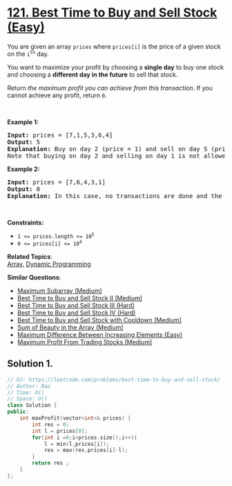 # [121. Best Time to Buy and Sell Stock (Easy)](https://leetcode.com/problems/best-time-to-buy-and-sell-stock/)

<p>You are given an array <code>prices</code> where <code>prices[i]</code> is the price of a given stock on the <code>i<sup>th</sup></code> day.</p>

<p>You want to maximize your profit by choosing a <strong>single day</strong> to buy one stock and choosing a <strong>different day in the future</strong> to sell that stock.</p>

<p>Return <em>the maximum profit you can achieve from this transaction</em>. If you cannot achieve any profit, return <code>0</code>.</p>

<p>&nbsp;</p>
<p><strong>Example 1:</strong></p>

<pre><strong>Input:</strong> prices = [7,1,5,3,6,4]
<strong>Output:</strong> 5
<strong>Explanation:</strong> Buy on day 2 (price = 1) and sell on day 5 (price = 6), profit = 6-1 = 5.
Note that buying on day 2 and selling on day 1 is not allowed because you must buy before you sell.
</pre>

<p><strong>Example 2:</strong></p>

<pre><strong>Input:</strong> prices = [7,6,4,3,1]
<strong>Output:</strong> 0
<strong>Explanation:</strong> In this case, no transactions are done and the max profit = 0.
</pre>

<p>&nbsp;</p>
<p><strong>Constraints:</strong></p>

<ul>
	<li><code>1 &lt;= prices.length &lt;= 10<sup>5</sup></code></li>
	<li><code>0 &lt;= prices[i] &lt;= 10<sup>4</sup></code></li>
</ul>


**Related Topics**:  
[Array](https://leetcode.com/tag/array/), [Dynamic Programming](https://leetcode.com/tag/dynamic-programming/)

**Similar Questions**:
* [Maximum Subarray (Medium)](https://leetcode.com/problems/maximum-subarray/)
* [Best Time to Buy and Sell Stock II (Medium)](https://leetcode.com/problems/best-time-to-buy-and-sell-stock-ii/)
* [Best Time to Buy and Sell Stock III (Hard)](https://leetcode.com/problems/best-time-to-buy-and-sell-stock-iii/)
* [Best Time to Buy and Sell Stock IV (Hard)](https://leetcode.com/problems/best-time-to-buy-and-sell-stock-iv/)
* [Best Time to Buy and Sell Stock with Cooldown (Medium)](https://leetcode.com/problems/best-time-to-buy-and-sell-stock-with-cooldown/)
* [Sum of Beauty in the Array (Medium)](https://leetcode.com/problems/sum-of-beauty-in-the-array/)
* [Maximum Difference Between Increasing Elements (Easy)](https://leetcode.com/problems/maximum-difference-between-increasing-elements/)
* [Maximum Profit From Trading Stocks (Medium)](https://leetcode.com/problems/maximum-profit-from-trading-stocks/)

## Solution 1.

```cpp
// OJ: https://leetcode.com/problems/best-time-to-buy-and-sell-stock/
// Author: Bao
// Time: O()
// Space: O()
class Solution {
public:
    int maxProfit(vector<int>& prices) {
        int res = 0;
        int l = prices[0];
        for(int i =0;i<prices.size();i++){
            l = min(l,prices[i]);
            res = max(res,prices[i]-l);           
        }
        return res ;
    }
};
```